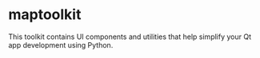 # maptoolkit
This toolkit contains UI components and utilities that help simplify your Qt app development using Python.
